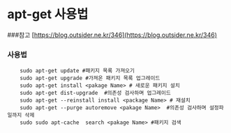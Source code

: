 # apt-get 사용법
###참고
[https://blog.outsider.ne.kr/346](https://blog.outsider.ne.kr/346)

### 사용법
```shell
    sudo apt-get update #패키지 목록 가져오기
    sudo apt-get upgrade #가져온 패키지 목록 업그레이드
    sudo apt-get install <pakage Name> # 새로운 패키지 설치
    sudo apt-get dist-upgrade  #의존성 검사하며 업그레이드
    sudo apt-get --reinstall install <package Name> # 재설치
    sudo apt-get --purge autoremove <pakage Name>  #의존성 검사하며 설정파일까지 삭제
    sudo sudo apt-cache  search <pakage Name> #패키지 검색
```

